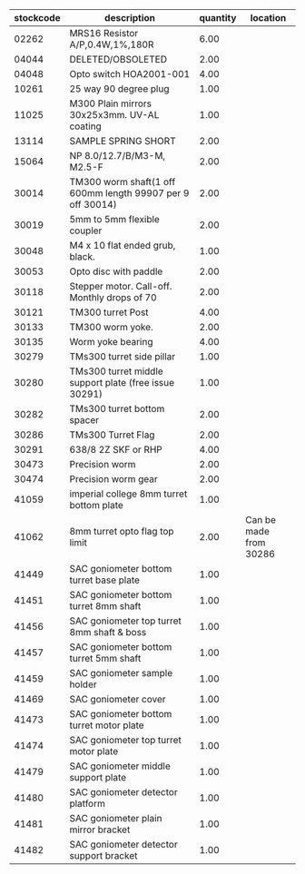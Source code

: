 |stockcode|description|quantity|location|
|---------|-----------|--------|--------|
|02262|MRS16 Resistor A/P,0.4W,1%,180R|6.00||
|04044|DELETED/OBSOLETED|2.00||
|04048|Opto switch  HOA2001-001|4.00||
|10261|25 way 90 degree plug|1.00||
|11025|M300 Plain mirrors 30x25x3mm.  UV-AL coating|1.00||
|13114|SAMPLE SPRING SHORT|2.00||
|15064|NP 8.0/12.7/B/M3-M, M2.5-F|2.00||
|30014|TM300 worm shaft(1 off 600mm length 99907 per 9 off 30014)|2.00||
|30019|5mm to 5mm flexible coupler|2.00||
|30048|M4 x 10 flat ended grub, black.|1.00||
|30053|Opto disc with paddle|2.00||
|30118|Stepper motor.  Call-off.  Monthly drops of 70|2.00||
|30121|TM300 turret Post|4.00||
|30133|TM300 worm yoke.|2.00||
|30135|Worm yoke bearing|4.00||
|30279|TMs300 turret side pillar|1.00||
|30280|TMs300 turret middle support plate (free issue  30291)|1.00||
|30282|TMs300 turret bottom spacer|2.00||
|30286|TMs300 Turret Flag|2.00||
|30291|638/8 2Z   SKF or RHP|4.00||
|30473|Precision worm|2.00||
|30474|Precision worm gear|2.00||
|41059|imperial college 8mm turret bottom plate|1.00||
|41062|8mm turret opto flag top limit|2.00|Can be made from 30286|
|41449|SAC goniometer bottom turret base plate|1.00||
|41451|SAC goniometer bottom turret 8mm shaft|1.00||
|41456|SAC goniometer top turret 8mm shaft & boss|1.00||
|41457|SAC goniometer bottom turret 5mm shaft|1.00||
|41459|SAC goniometer sample holder|1.00||
|41469|SAC goniometer cover|1.00||
|41473|SAC goniometer bottom turret motor plate|1.00||
|41474|SAC goniometer top turret motor plate|1.00||
|41479|SAC goniometer middle support plate|1.00||
|41480|SAC goniometer detector platform|1.00||
|41481|SAC goniometer plain mirror bracket|1.00||
|41482|SAC goniometer detector support bracket|1.00||
